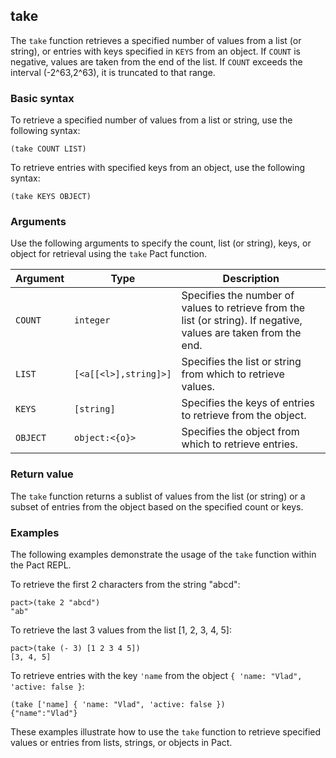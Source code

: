 ## take
The `take` function retrieves a specified number of values from a list (or string), or entries with keys specified in `KEYS` from an object. If `COUNT` is negative, values are taken from the end of the list. If `COUNT` exceeds the interval (-2^63,2^63), it is truncated to that range.

### Basic syntax

To retrieve a specified number of values from a list or string, use the following syntax:

`(take COUNT LIST)`

To retrieve entries with specified keys from an object, use the following syntax:

`(take KEYS OBJECT)`

### Arguments

Use the following arguments to specify the count, list (or string), keys, or object for retrieval using the `take` Pact function.

| Argument | Type | Description |
| --- | --- | --- |
| `COUNT` | `integer` | Specifies the number of values to retrieve from the list (or string). If negative, values are taken from the end. |
| `LIST` | `[<a[[<l>],string]>]` | Specifies the list or string from which to retrieve values. |
| `KEYS` | `[string]` | Specifies the keys of entries to retrieve from the object. |
| `OBJECT` | `object:<{o}>` | Specifies the object from which to retrieve entries. |

### Return value

The `take` function returns a sublist of values from the list (or string) or a subset of entries from the object based on the specified count or keys.

### Examples

The following examples demonstrate the usage of the `take` function within the Pact REPL.

To retrieve the first 2 characters from the string "abcd":

```pact
pact>(take 2 "abcd")
"ab"
```

To retrieve the last 3 values from the list [1, 2, 3, 4, 5]:

```pact
pact>(take (- 3) [1 2 3 4 5])
[3, 4, 5]
```

To retrieve entries with the key `'name` from the object `{ 'name: "Vlad", 'active: false }`:

```pact
(take ['name] { 'name: "Vlad", 'active: false })
{"name":"Vlad"}
```

These examples illustrate how to use the `take` function to retrieve specified values or entries from lists, strings, or objects in Pact.
